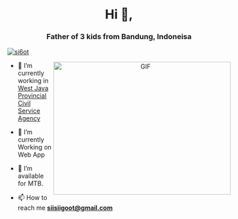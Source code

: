 <h1 align="center">Hi 👋, </h1>
<h3 align="center">Father of 3 kids from Bandung, Indoneisa</h3>


<p align="left"> <a href="https://twitter.com/si6ot" target="blank"><img src="https://img.shields.io/twitter/follow/si6ot?logo=twitter&style=for-the-badge" alt="si6ot" /></a> </p>

<a target="_blank" align="center">
  <img align="right" top="500" height="300" width="400" alt="GIF" src="https://media.giphy.com/media/SWoSkN6DxTszqIKEqv/giphy.gif">
</a>

- 🔭 I’m currently working in <a href="https://bkd.jabarprov.go.id" target="blank">West Java Provincial Civil Service Agency</a>

- 🌱 I’m currently Working on Web App

- 🤝 I’m available for MTB.

- 📫 How to reach me **siisiigoot@gmail.com**


</p>

